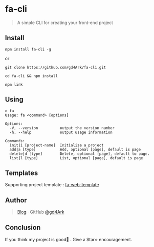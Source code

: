 # fa-cli

> A simple CLI for creating your front-end  project

## Install

```
npm install fa-cli -g
```

or

```
git clone https://github.com/gd4Ark/fa-cli.git

cd fa-cli && npm install

npm link
```

## Using

```
> fa
Usage: fa <command> [options]

Options:
  -V, --version          output the version number
  -h, --help             output usage information

Commands:
  init|i [project-name]  Initialize a project
  add|a [type]           Add, optional [page], default is page
  delete|d [type]        Delete, optional [page], default to page.
  list|l [type]          List, optional [page], default is page
```

## Templates

Supporting project template : [fa-web-template](https://github.com/fa-web-template)

## Author

> [Blog](https://4ark.me/) · GitHub [@gd4Ark](https://github.com/gd4Ark)

## Conclusion

If you think my project is good👏 . Give a Star⭐ encouragement.